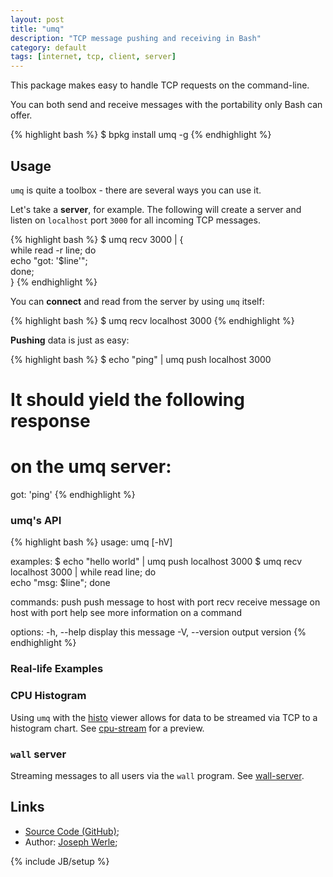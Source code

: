 ```yaml
---
layout: post
title: "umq"
description: "TCP message pushing and receiving in Bash"
category: default
tags: [internet, tcp, client, server]
---
```



This package makes easy to handle TCP requests on the command-line.

You can both send and receive messages with the portability only Bash can offer.

{% highlight bash %}
$ bpkg install umq -g
{% endhighlight %}

## Usage

`umq` is quite a toolbox - there are several ways you can use it.

Let's take a **server**, for example.
The following will create a server and listen on `localhost` port `3000` for all incoming TCP messages.

{% highlight bash %}
$ umq recv 3000 | { \
  while read -r line; do \
    echo "got: '$line'"; \
  done; \
}
{% endhighlight %}

You can **connect** and read from the server by using `umq` itself:

{% highlight bash %}
$ umq recv localhost 3000
{% endhighlight %}

**Pushing** data is just as easy:

{% highlight bash %}
$ echo "ping" | umq push localhost 3000

# It should yield the following response
# on the umq server:
got: 'ping'
{% endhighlight %}

### umq's API

{% highlight bash %}
usage: umq <command> [-hV]

examples:
$ echo "hello world" | umq push localhost 3000
$ umq recv localhost 3000 | while read line; do \
  echo "msg: $line"; done

commands:
  push <host> <port>      push message to host with port
  recv <host> <port>      receive message on host with port
  help <command>          see more information on a command

options:
  -h, --help              display this message
  -V, --version           output version
{% endhighlight %}

### Real-life Examples

### CPU Histogram

Using `umq` with the [histo](https://github.com/visionmedia/histo) viewer allows for data to be streamed via TCP to a histogram chart.
See [cpu-stream](https://gist.github.com/jwerle/8076956) for a preview.

### `wall` server

Streaming messages to all users via the `wall` program. See [wall-server](https://github.com/jwerle/umq/blob/master/examples/wall-server.sh).

## Links

* [Source Code (GitHub)](https://github.com/bpkg/umq);
* Author: [Joseph Werle](https://github.com/jwerle);

{% include JB/setup %}
